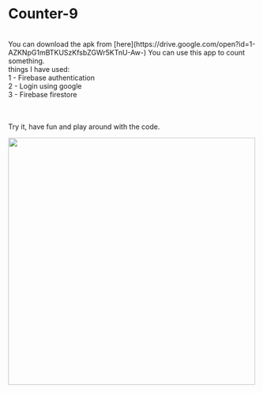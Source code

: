 # Counter-9

<br/>
You can download the apk from [here](https://drive.google.com/open?id=1-AZKNpG1mBTKUSzKfsbZGWr5KTnU-Aw-)
You can use this app to count something.<br/>
things I have used:<br/>
1 - Firebase authentication<br/>
2 - Login using google<br/>
3 - Firebase firestore <br/>

<br/><br/>
Try it, have fun and play around with the code.<br/>


<img src="https://user-images.githubusercontent.com/57795657/73192657-04079f00-4132-11ea-9512-0d2bbb482e3d.png" width="500" height = "500">
